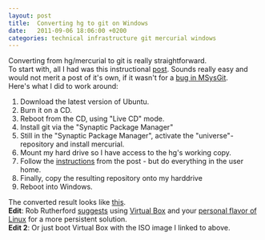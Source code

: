 ```yaml
---
layout: post
title:  Converting hg to git on Windows
date:   2011-09-06 18:06:00 +0200
categories: technical infrastructure git mercurial windows
---
```

Converting from hg/mercurial to git is really straightforward.  
To start with, all I had was this instructional [post](https://hedonismbot.wordpress.com/2008/10/16/hg-fast-export-convert-mercurial-repositories-to-git-repositories/). Sounds really easy and would not merit a post of it's own, if it wasn't for a [bug in MSysGit](http://groups.google.com/group/msysgit/tree/browse_frm/month/2008-04/ab5a9c7a7e23d4c5?rnum=51&_done=/group/msysgit/browse_frm/month/2008-04?fwc%3D2%26&pli=1).  
Here's what I did to work around:  
1. Download the latest version of Ubuntu.
2. Burn it on a CD.
3. Reboot from the CD, using "Live CD" mode.
4. Install git via the "Synaptic Package Manager"
5. Still in the "Synaptic Package Manager", activate the "universe"-repository and install mercurial.
6. Mount my hard drive so I have access to the hg's working copy.
7. Follow the [instructions](http://hedonismbot.wordpress.com/2008/10/16/hg-fast-export-convert-mercurial-repositories-to-git-repositories/) from the post - but do everything in the user home.
8. Finally, copy the resulting repository onto my harddrive
9. Reboot into Windows.  
    
The converted result looks like [this](https://github.com/Butatopanto/Butatopanto/tree/4dbc0dc07011ce1e6438c9efd1a755914145b73e).  
**Edit**: Rob Rutherford [suggests](https://plus.google.com/100051405258786750070/posts/EkgbX3ftko6) using [Virtual Box](http://www.virtualbox.org/) and your [personal flavor of Linux](http://virtualboxes.org/) for a more persistent solution.  
**Edit 2**: Or just boot Virtual Box with the ISO image I linked to above.